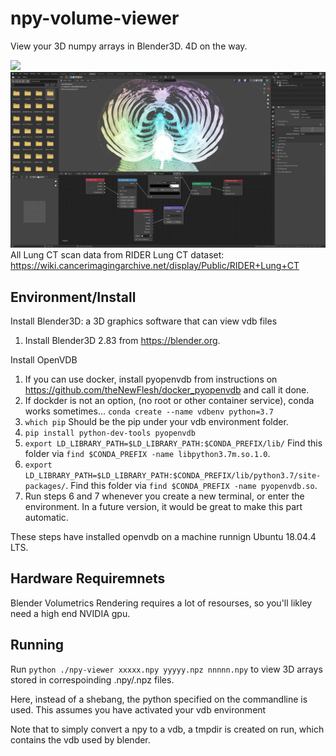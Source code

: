 # npy-volume-viewer
View your 3D numpy arrays in Blender3D. 4D on the way.

![](readme-images/vdb-viewer.001.png)
![](readme-images/vdb-viewer.png)
All Lung CT scan data from RIDER Lung CT dataset: https://wiki.cancerimagingarchive.net/display/Public/RIDER+Lung+CT

## Environment/Install
Install Blender3D: a 3D graphics software that can view vdb files
1. Install Blender3D 2.83 from https://blender.org.

Install OpenVDB
1. If you can use docker, install pyopenvdb from instructions on https://github.com/theNewFlesh/docker_pyopenvdb and call it done.
2. If dockder is not an option, (no root or other container service), conda works sometimes... `conda create --name vdbenv python=3.7`
3. `which pip` Should be the pip under your vdb environment folder.
4. `pip install python-dev-tools pyopenvdb`
6. `export LD_LIBRARY_PATH=$LD_LIBRARY_PATH:$CONDA_PREFIX/lib/` Find this folder via `find $CONDA_PREFIX -name libpython3.7m.so.1.0`.
7. `export LD_LIBRARY_PATH=$LD_LIBRARY_PATH:$CONDA_PREFIX/lib/python3.7/site-packages/`. Find this folder via `find $CONDA_PREFIX -name pyopenvdb.so`.
8. Run steps 6 and 7 whenever you create a new terminal, or enter the environment. In a future version, it would be great to make this part automatic.

These steps have installed openvdb on a machine runnign Ubuntu 18.04.4 LTS.

## Hardware Requiremnets
Blender Volumetrics Rendering requires a lot of resourses, so you'll likley need a high end NVIDIA gpu.

## Running

Run `python ./npy-viewer xxxxx.npy yyyyy.npz nnnnn.npy` to view 3D arrays stored in correspoinding .npy/.npz files.

Here, instead of a shebang, the python specified on the commandline is used. This assumes you have activated your vdb environment

Note that to simply convert a npy to a vdb, a tmpdir is created on run, which contains the vdb used by blender.
